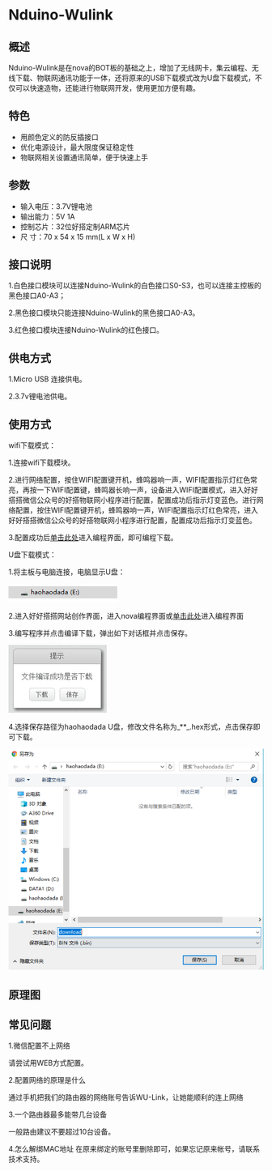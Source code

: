 # Nduino-Wulink

## 概述

Nduino-Wulink是在nova的BOT板的基础之上，增加了无线网卡，集云编程、无线下载、物联网通讯功能于一体，还将原来的USB下载模式改为U盘下载模式，不仅可以快速造物，还能进行物联网开发，使用更加方便有趣。

## 特色

* 用颜色定义的防反插接口
* 优化电源设计，最大限度保证稳定性
* 物联网相关设置通讯简单，便于快速上手

## 参数

* 输入电压：3.7V锂电池
* 输出能力：5V 1A
* 控制芯片：32位好搭定制ARM芯片 
* 尺        寸：70 x 54 x 15 mm\(L x W x H\)

## 接口说明

1.白色接口模块可以连接Nduino-Wulink的白色接口S0-S3，也可以连接主控板的黑色接口A0-A3；

2.黑色接口模块只能连接Nduino-Wulink的黑色接口A0-A3。

3.红色接口模块连接Nduino-Wulink的红色接口。

## 供电方式

1.Micro USB 连接供电。

2.3.7v锂电池供电。

## 使用方式

wifi下载模式：

1.连接wifi下载模块。

2.进行网络配置，按住WIFI配置键开机，蜂鸣器响一声，WIFI配置指示灯红色常亮，再按一下WIFI配置键，蜂鸣器长响一声，设备进入WIFI配置模式，进入好好搭搭微信公众号的好搭物联网小程序进行配置，配置成功后指示灯变蓝色。进行网络配置，按住WIFI配置键开机，蜂鸣器响一声，WIFI配置指示灯红色常亮，进入好好搭搭微信公众号的好搭物联网小程序进行配置，配置成功后指示灯变蓝色。

3.配置成功后[单击此处](http://www.haohaodada.com/wulink-nova/)进入编程界面，即可编程下载。

U盘下载模式：

1.将主板与电脑连接，电脑显示U盘：

![](../../.gitbook/assets/nduino-wulink-1.png)

2.进入好好搭搭网站创作界面，进入nova编程界面或[单击此处](http://www.haohaodada.com/show.php?id=1067977)进入编程界面

3.编写程序并点击编译下载，弹出如下对话框并点击保存。

![](../../.gitbook/assets/nduino-wulink-2.png)

4.选择保存路径为haohaodada U盘，修改文件名称为_\*\*_.hex形式，点击保存即可下载。

![](../../.gitbook/assets/nduino-wulink-3.png)

## 原理图

## 常见问题

1.微信配置不上网络

请尝试用WEB方式配置。

2.配置网络的原理是什么

通过手机把我们的路由器的网络账号告诉WU-Link，让她能顺利的连上网络

3.一个路由器最多能带几台设备

一般路由建议不要超过10台设备。

4.怎么解绑MAC地址 在原来绑定的账号里删除即可，如果忘记原来帐号，请联系技术支持。

